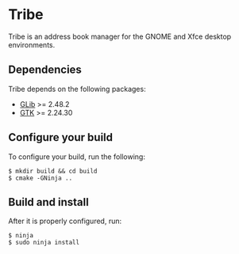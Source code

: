 # Tribe

Tribe is an address book manager for the GNOME and Xfce desktop environments.

## Dependencies

Tribe depends on the following packages:

* [GLib](https://gitlab.gnome.org/GNOME/glib/) >= 2.48.2
* [GTK](https://www.gtk.org) >= 2.24.30

## Configure your build

To configure your build, run the following:

```
$ mkdir build && cd build
$ cmake -GNinja ..
```

## Build and install

After it is properly configured, run:

```
$ ninja
$ sudo ninja install
```
